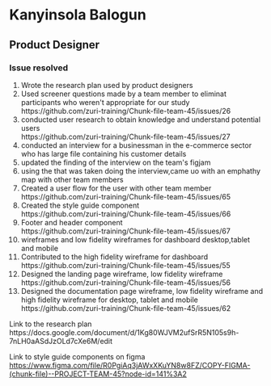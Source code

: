 <h1>Kanyinsola Balogun</h1>
<h2>Product Designer</h2>
<h3>Issue resolved</h3>
<ol>
   <li> Wrote the research plan used by product designers </li>
   <li> Used screener questions made by a team member to eliminat participants who weren't appropriate for our study </li> https://github.com/zuri-training/Chunk-file-team-45/issues/26
   <li> conducted user research to obtain knowledge and understand potential users </li> https://github.com/zuri-training/Chunk-file-team-45/issues/27
   <li> conducted an interview for a businessman in the e-commerce sector who has large file containing his customer details </li>
   <li> updated the finding of the interview on the team's figjam  </li>
   <li> using the that was taken doing the interview,came uo with an emphathy map with other team members </li>
   <li> Created a user flow for the user with other team member </li> https://github.com/zuri-training/Chunk-file-team-45/issues/65
   <li> Created the style guide component </li>  https://github.com/zuri-training/Chunk-file-team-45/issues/66
   <li> Footer and header component</li> https://github.com/zuri-training/Chunk-file-team-45/issues/67
   <li> wireframes and low fidelity wireframes for dashboard desktop,tablet and mobile  </li>
   <li> Contributed to the high fidelity wireframe for dashboard </li> https://github.com/zuri-training/Chunk-file-team-45/issues/55
   <li> Designed the landing page wireframe, low fidelity wireframe  </li> https://github.com/zuri-training/Chunk-file-team-45/issues/56
   <li> Designed the documentation page wireframe, low fidelity wireframe and high fidelity wireframe for desktop, tablet and mobile https://github.com/zuri-training/Chunk-file-team-45/issues/62
</ol>
Link to the research plan https://docs.google.com/document/d/1Kg80WJVM2ufSrR5N105s9h-7nLH0aASdJzOLd7cXe6M/edit

Link to style guide components on figma https://www.figma.com/file/R0PgiAq3jAWxXKuYN8w8FZ/COPY-FIGMA-(chunk-file)--PROJECT-TEAM-45?node-id=141%3A2
